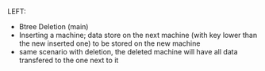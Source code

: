 LEFT:

- Btree Deletion (main) 
- Inserting a machine; data store on the next machine (with key lower than the new inserted one) to be stored on the new machine
- same scenario with deletion, the deleted machine will have all data transfered to the one next to it

